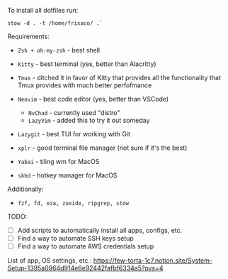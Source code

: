 To install all dotfiles run:

```
stow -d . -t /home/frixaco/ .`
```

Requirements:

- `Zsh + oh-my-zsh` - best shell
- `Kitty` - best terminal (yes, better than Alacritty)
- `Tmux` - ditched it in favor of Kitty that provides all the functionality that Tmux provides with much better perfofmance
- `Neovim` - best code editor (yes, better than VSCode)
    - `NvChad` - currently used "distro"
    - `LazyVim` - added this to try it out someday
- `Lazygit` - best TUI for working with Git
- `xplr` - good terminal file manager (not sure if it's the best)

- `Yabai` - tiling wm for MacOS
- `skhd` - hotkey manager for MacOS

Additionally:

- `fzf, fd, eza, zoxide, ripgrep, stow`

TODO:

- [ ] Add scripts to automatically install all apps, configs, etc.
- [ ] Find a way to automate SSH keys setup
- [ ] Find a way to automate AWS credentials setup

List of app, OS settings, etc.: https://few-torta-1c7.notion.site/System-Setup-1395a0964d914e6e92442fafbf6334a5?pvs=4
